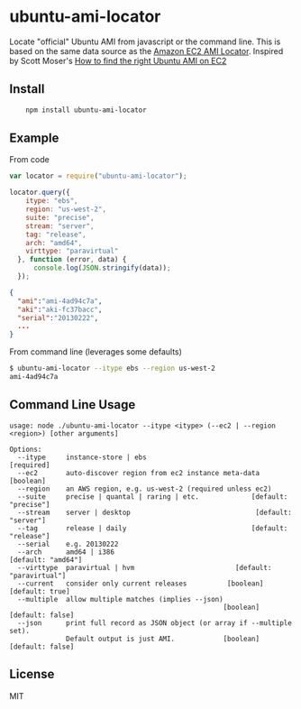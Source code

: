 # ubuntu-ami-locator

Locate "official" Ubuntu AMI from javascript or the command line.  This
is based on the same data source as the [Amazon EC2 AMI Locator](http://cloud-images.ubuntu.com/locator/ec2/).
Inspired by Scott Moser's [How to find the right Ubuntu AMI on EC2](http://ubuntu-smoser.blogspot.com/2011/07/how-to-find-right-ubuntu-ami-on-ec2.html)

## Install

```bash
    npm install ubuntu-ami-locator
```

## Example

From code

```javascript
var locator = require("ubuntu-ami-locator");

locator.query({
    itype: "ebs",
    region: "us-west-2",
    suite: "precise",
    stream: "server",
    tag: "release",
    arch: "amd64",
    virttype: "paravirtual"
  }, function (error, data) {
      console.log(JSON.stringify(data));
  });
```
```JSON
{
  "ami":"ami-4ad94c7a",
  "aki":"aki-fc37bacc",
  "serial":"20130222",
  ...
}
```

From command line (leverages some defaults)

```bash
$ ubuntu-ami-locator --itype ebs --region us-west-2 
ami-4ad94c7a
```

## Command Line Usage

```
usage: node ./ubuntu-ami-locator --itype <itype> (--ec2 | --region <region>) [other arguments]

Options:
  --itype     instance-store | ebs                                    [required]
  --ec2       auto-discover region from ec2 instance meta-data         [boolean]
  --region    an AWS region, e.g. us-west-2 (required unless ec2)               
  --suite     precise | quantal | raring | etc.             [default: "precise"]
  --stream    server | desktop                               [default: "server"]
  --tag       release | daily                               [default: "release"]
  --serial    e.g. 20130222                                                     
  --arch      amd64 | i386                                    [default: "amd64"]
  --virttype  paravirtual | hvm                         [default: "paravirtual"]
  --current   consider only current releases          [boolean]  [default: true]
  --multiple  allow multiple matches (implies --json)
                                                     [boolean]  [default: false]
  --json      print full record as JSON object (or array if --multiple set).
              Default output is just AMI.            [boolean]  [default: false]
```

## License

MIT
